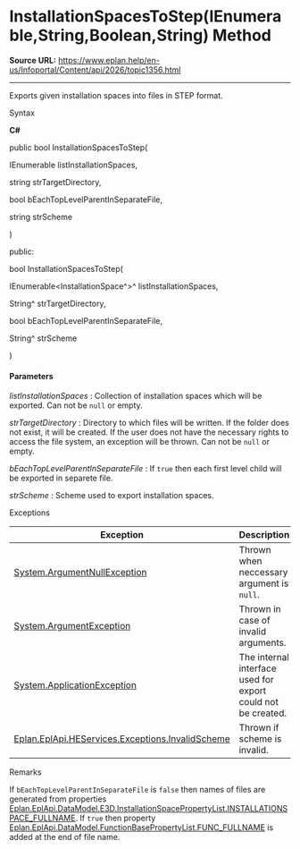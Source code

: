 # InstallationSpacesToStep(IEnumerable<InstallationSpace>,String,Boolean,String) Method

**Source URL:** https://www.eplan.help/en-us/Infoportal/Content/api/2026/topic1356.html

---

Exports given installation spaces into files in STEP format.

Syntax

**C#**



public bool InstallationSpacesToStep( 

   IEnumerable<InstallationSpace> listInstallationSpaces,

   string strTargetDirectory,

   bool bEachTopLevelParentInSeparateFile,

   string strScheme

)

public:

bool InstallationSpacesToStep( 

   IEnumerable<InstallationSpace^>^ listInstallationSpaces,

   String^ strTargetDirectory,

   bool bEachTopLevelParentInSeparateFile,

   String^ strScheme

)


#### Parameters

*listInstallationSpaces*
:   Collection of installation spaces which will be exported. Can not be `null` or empty.

*strTargetDirectory*
:   Directory to which files will be written. If the folder does not exist, it will be created. If the user does not have the necessary rights to access the file system, an exception will be thrown. Can not be `null` or empty.

*bEachTopLevelParentInSeparateFile*
:   If `true` then each first level child will be exported in separete file.

*strScheme*
:   Scheme used to export installation spaces.

Exceptions

| Exception | Description |
| --- | --- |
| [System.ArgumentNullException](#) | Thrown when neccessary argument is `null`. |
| [System.ArgumentException](#) | Thrown in case of invalid arguments. |
| [System.ApplicationException](#) | The internal interface used for export could not be created. |
| [Eplan.EplApi.HEServices.Exceptions.InvalidScheme](Eplan.EplApi.HEServicesu~Eplan.EplApi.HEServices.Exceptions.InvalidScheme.html) | Thrown if scheme is invalid. |

Remarks

If `bEachTopLevelParentInSeparateFile` is `false` then names of files are generated from properties [Eplan.EplApi.DataModel.E3D.InstallationSpacePropertyList.INSTALLATIONSPACE\_FULLNAME](Eplan.EplApi.DataModelu~Eplan.EplApi.DataModel.E3D.InstallationSpacePropertyList~INSTALLATIONSPACE_FULLNAME.html). If `true` then property [Eplan.EplApi.DataModel.FunctionBasePropertyList.FUNC\_FULLNAME](Eplan.EplApi.DataModelu~Eplan.EplApi.DataModel.FunctionBasePropertyList~FUNC_FULLNAME.html) is added at the end of file name.
